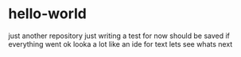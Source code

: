 # hello-world
just another repository
just writing a test for now 
should be saved if everything went ok
looka a lot like an ide for text
lets see whats next

